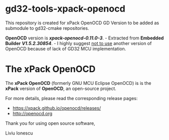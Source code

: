 # gd32-tools-xpack-openocd
This repository is created for xPack OpenOCD GD Version to be added as submodule to gd32-cmake repositories.

**OpenOCD** version is **_xpack-openocd-0.11.0-3_**.
	- Extracted from **Embedded Builder** **_V1.5.2.30854_**.
	- I highly suggest <ins>not to use</ins> another version of OpenOCD because of lack of GD32 MCU implementation.

# The xPack OpenOCD

The **xPack OpenOCD** (formerly GNU MCU Eclipse OpenOCD)
is is the **xPack** version of **OpenOCD**,
an open-source project.

For more details, please read the corresponding release pages:

- <https://xpack.github.io/openocd/releases/>
- <http://openocd.org>

Thank you for using open source software,

Liviu Ionescu

